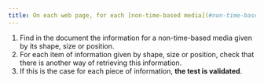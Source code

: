 ```yaml
---
title: On each web page, for each [non-time-based media](#non-time-based-media), information must not be conveyed solely [by shape, size or location](#indication-conveyed-by-shape-size-or-location). Is this rule respected?
---
```


1. Find in the document the information for a non-time-based media given by its shape, size or position.
2. For each item of information given by shape, size or position, check that there is another way of retrieving this information.
3. If this is the case for each piece of information, **the test is validated**.
